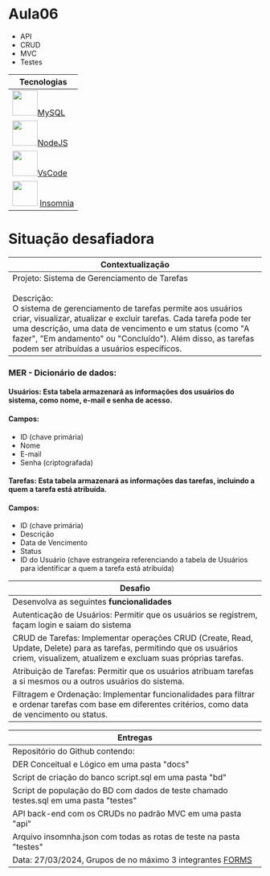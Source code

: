 # Aula06
- API
- CRUD
- MVC
- Testes

|Tecnologias|
|-|
|<img src="https://w7.pngwing.com/pngs/717/111/png-transparent-mysql-round-logo-tech-companies-thumbnail.png" style="width:50px;">[MySQL](https://dev.mysql.com/doc/refman/8.0/en/join.html)|
|<img src="https://static-00.iconduck.com/assets.00/node-js-icon-454x512-nztofx17.png" style="width:50px;">[NodeJS](https://nodejs.org/en)|
|<img src="https://logowik.com/content/uploads/images/visual-studio-code7642.jpg" style="width:50px;">[VsCode](https://code.visualstudio.com/)|
|<img src="https://seeklogo.com/images/I/insomnia-logo-A35E09EB19-seeklogo.com.png" style="width:50px;"> [Insomnia](https://insomnia.rest/)|

# Situação desafiadora
|Contextualização|
|-|
|Projeto: Sistema de Gerenciamento de Tarefas<br><br>Descrição:<br>O sistema de gerenciamento de tarefas permite aos usuários criar, visualizar, atualizar e excluir tarefas. Cada tarefa pode ter uma descrição, uma data de vencimento e um status (como "A fazer", "Em andamento" ou "Concluído"). Além disso, as tarefas podem ser atribuídas a usuários específicos.|

### MER - Dicionário de dados:
#### Usuários: Esta tabela armazenará as informações dos usuários do sistema, como nome, e-mail e senha de acesso.
#### Campos:
- ID (chave primária)
- Nome
- E-mail
- Senha (criptografada)

#### Tarefas: Esta tabela armazenará as informações das tarefas, incluindo a quem a tarefa está atribuída.
#### Campos:
- ID (chave primária)
- Descrição
- Data de Vencimento
- Status
- ID do Usuário (chave estrangeira referenciando a tabela de Usuários para identificar a quem a tarefa está atribuída)

|Desafio|
|-|
|Desenvolva as seguintes **funcionalidades**|
|Autenticação de Usuários: Permitir que os usuários se registrem, façam login e saiam do sistema|
|CRUD de Tarefas: Implementar operações CRUD (Create, Read, Update, Delete) para as tarefas, permitindo que os usuários criem, visualizem, atualizem e excluam suas próprias tarefas.|
|Atribuição de Tarefas: Permitir que os usuários atribuam tarefas a si mesmos ou a outros usuários do sistema.|
|Filtragem e Ordenação: Implementar funcionalidades para filtrar e ordenar tarefas com base em diferentes critérios, como data de vencimento ou status.|

|Entregas|
|-|
|Repositório do Github contendo:|
|DER Conceitual e Lógico em uma pasta "docs"|
|Script de criação do banco script.sql em uma pasta "bd"|
|Script de população do BD com dados de teste chamado testes.sql em uma pasta "testes"|
|API back-end com os CRUDs no padrão MVC em uma pasta "api"|
|Arquivo insomnha.json com todas as rotas de teste na pasta "testes"|
|Data: 27/03/2024, Grupos de no máximo 3 integrantes [FORMS](https://docs.google.com/forms/d/e/1FAIpQLSdSYTgmAhnCsbJWS5hWTHdLNjjafd-mmhee2AEYSLhBO9iOqA/viewform?usp=sf_link)|